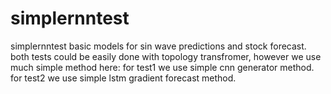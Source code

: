 # simplernntest
simplernntest
basic models for sin wave predictions and stock forecast.
both tests could be easily done with topology transfromer, however we use much simple method here:
for test1 we use simple cnn generator method.
for test2 we use simple lstm gradient forecast method.
